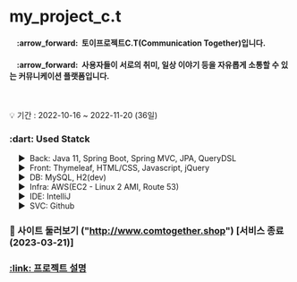# my_project_c.t
<!-- 설명 -->
<div>
  <h4>&nbsp;&nbsp;&nbsp;&nbsp;:arrow_forward:&nbsp;&nbsp;토이프로젝트C.T(Communication Together)입니다.</h4>
  <h4>&nbsp;&nbsp;&nbsp;&nbsp;:arrow_forward:&nbsp;&nbsp;사용자들이 서로의 취미, 일상 이야기 등을 자유롭게 소통할 수 있는 커뮤니케이션 플랫폼입니다.</h4>
</div>
<br />

<!-- 프로젝트 기간 -->
:bulb: 기간 : 2022-10-16 ~ 2022-11-20 (36일)<br />

<!-- 사용 기술 -->
<div>
  <h3>:dart: Used Statck</h3>
  
  &nbsp;&nbsp;&nbsp;&nbsp;:arrow_forward:&nbsp;&nbsp;Back: Java 11, Spring Boot, Spring MVC, JPA, QueryDSL<br />
  &nbsp;&nbsp;&nbsp;&nbsp;:arrow_forward:&nbsp;&nbsp;Front: Thymeleaf, HTML/CSS, Javascript, jQuery<br />
  &nbsp;&nbsp;&nbsp;&nbsp;:arrow_forward:&nbsp;&nbsp;DB: MySQL, H2(dev)<br />
  &nbsp;&nbsp;&nbsp;&nbsp;:arrow_forward:&nbsp;&nbsp;Infra: AWS(EC2 - Linux 2 AMI, Route 53)<br />
  &nbsp;&nbsp;&nbsp;&nbsp;:arrow_forward:&nbsp;&nbsp;IDE: IntelliJ<br />
  &nbsp;&nbsp;&nbsp;&nbsp;:arrow_forward:&nbsp;&nbsp;SVC: Github <br />
</div>
<!-- 사이트 링크 연결 -->

<!-- 사이트 링크 연결 -->
<h3>
  
  :link: 사이트 둘러보기 
  ("http://www.comtogether.shop") [서비스 종료(2023-03-21)]
</h3>

<!-- detail 링크 연결 -->
<h3>
  <a href="https://puzzled-detail-b29.notion.site/84b46026a23749889975aaac99e581d4" 
     title="프로젝트 설명">
    :link: 프로젝트 설명
  </a>
</h3>
